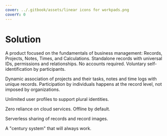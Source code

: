 ```yaml
---
cover: ../.gitbook/assets/linear icons for workpads.png
coverY: 0
---
```


# Solution

A product focused on the fundamentals of business management: Records, Projects, Notes, Times, and Calculations. Standalone records with universal IDs, permissions and relationships. No accounts required. Voluntary self-identification by participants.&#x20;

Dynamic association of projects and their tasks, notes and time logs with unique records. Participation by individuals happens at the record level, not imposed by organizations.

Unlimited user profiles to support plural identities.

Zero reliance on cloud services. Offline by default.

Serverless sharing of records and record images.

A "century system" that will always work.



